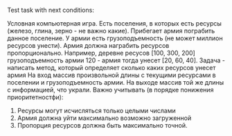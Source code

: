 Test task with next conditions:

Условная компьютерная игра.
Есть поселения, в которых есть ресурсы (железо, глина, зерно - не важно какие).
Прибегает армия пограбить данное поселение.
У армии есть грузоподъемность (не может миллион ресурсов унести).
Армия должна награбить ресурсов пропорционально.
Например, деревне ресусов [100, 300, 200]
грузоподъемность армии 120 - армия тогда унесет [20, 60, 40].
Задача - написать метод, который определяет сколько каких ресурсов унесет армия
На вход массив произвольной длины с текущими ресурсами в поселении и грузоподъемность армии.
На выходе массив той же длины с информацией, что украли.
Важно учитывать (в порядке понижения приоритетностфи):
1. Ресурсы могут исчисляться только целыми числами
2. Армия должна уйти максимально возможно загруженной
3. Пропорция ресурсов должна быть максимально точной.
